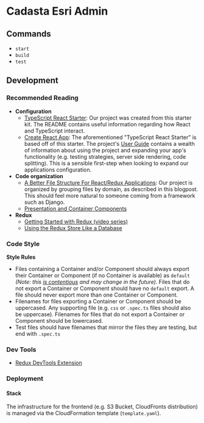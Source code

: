 # Cadasta Esri Admin

## Commands

- `start`
- `build`
- `test`

## Development

### Recommended Reading

- **Configuration**
  - [TypeScript React Starter](https://github.com/Microsoft/TypeScript-React-Starter): Our project was created from this starter kit. The README contains useful information regarding how React and TypeScript interact.
  - [Create React App](https://github.com/facebook/create-react-app): The aforementioned "TypeScript React Starter" is based off of this starter. The project's [User Guide](https://github.com/facebook/create-react-app/blob/master/packages/react-scripts/template/README.md) contains a wealth of information about using the project and expanding your app's functionality (e.g. testing strategies, server side rendering, code splitting). This is a sensible first-step when looking to expand our applications configuration.
- **Code organization**
  - [A Better File Structure For React/Redux Applications](https://marmelab.com/blog/2015/12/17/react-directory-structure.html): Our project is organized by grouping files by domain, as described in this blogpost. This should feel more natural to someone coming from a framework such as Django.
  - [Presentation and Container Components](https://medium.com/@dan_abramov/smart-and-dumb-components-7ca2f9a7c7d0)
- **Redux**
  - [Getting Started with Redux (video series)](https://egghead.io/courses/getting-started-with-redux)
  - [Using the Redux Store Like a Database](https://hackernoon.com/shape-your-redux-store-like-your-database-98faa4754fd5)

### Code Style

**Style Rules**

- Files containing a Container and/or Component should always export their Container or Component (if no Container is available) as `default` _(Note: this [is contentious](https://basarat.gitbooks.io/typescript/docs/tips/defaultIsBad.html) and may change in the future)_. Files that do not export a Container or Component should have no `default` export. A file should never export more than one Container or Component.
- Filenames for files exporting a Container or Component should be uppercased. Any supporting file (e.g. `css` or `.spec.ts` files should also be uppercase). Filenames for files that do not export a Container or Component should be lowercased.
- Test files should have filenames that mirror the files they are testing, but end with `.spec.ts`

### Dev Tools

* [Redux DevTools Extension](http://extension.remotedev.io/)

### Deployment

#### Stack

The infrastructure for the frontend (e.g. S3 Bucket, CloudFronts distribution) is managed via the CloudFormation template (`template.yaml`).
